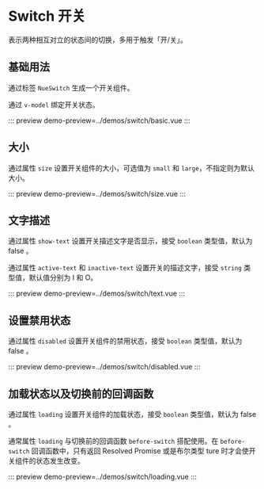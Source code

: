 # Switch 开关

表示两种相互对立的状态间的切换，多用于触发「开/关」。

## 基础用法

通过标签 `NueSwitch` 生成一个开关组件。

通过 `v-model` 绑定开关状态。

::: preview
demo-preview=../demos/switch/basic.vue
:::

## 大小

通过属性 `size` 设置开关组件的大小，可选值为 `small` 和 `large`，不指定则为默认大小。

::: preview
demo-preview=../demos/switch/size.vue
:::

## 文字描述

通过属性 `show-text` 设置开关描述文字是否显示，接受 `boolean` 类型值，默认为 false 。

通过属性 `active-text` 和 `inactive-text` 设置开关的描述文字，接受 `string` 类型值，默认值分别为 I 和 O。

::: preview
demo-preview=../demos/switch/text.vue
:::

## 设置禁用状态

通过属性 `disabled` 设置开关组件的禁用状态，接受 `boolean` 类型值，默认为 false 。

::: preview
demo-preview=../demos/switch/disabled.vue
:::

## 加载状态以及切换前的回调函数

通过属性 `loading` 设置开关组件的加载状态，接受 `boolean` 类型值，默认为 false 。

通常属性 `loading` 与切换前的回调函数 `before-switch` 搭配使用。在 `before-switch` 回调函数中，只有返回 Resolved Promise 或是布尔类型 ture 时才会使开关组件的状态发生改变。

::: preview
demo-preview=../demos/switch/loading.vue
:::
